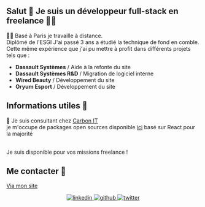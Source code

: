 ## Salut 👋 Je suis un développeur full-stack en freelance 👨‍💻

🙋‍♀️ Basé à Paris je travaille à distance. <br/>
Diplômé de l'ESGI J'ai passé 3 ans a étudié la technique de fond en comble.   <br/>
Cette même expérience que j'ai pu mettre à profit dans différents projets tels que : 

- **Dassault Systèmes** / Aide à la refonte du site 
- **Dassault Systèmes R&D** / Migration de logiciel interne
- **Wired Beauty** / Développement du site
- **Oryum Esport** / Développement du site


 ## Informations utiles 🍿

🧙 Je suis consultant chez [Carbon IT](https://carbon-it.fr/) <br/>
 je m'occupe de packages open sources disponible [ici](https://alexandrebdry.vercel.app/) basé sur React pour la majorité  <br/> <br/>

 Je suis disponible pour vos missions freelance ! 

## Me contacter 📝

[Via mon site](https://itetsulatable.com/)

<div align="center">
<a href="https://linkedin.com/in/alexandrebdry" target="_blank">
<img src=https://img.shields.io/badge/linkedin-%231E77B5.svg?&style=for-the-badge&logo=linkedin&logoColor=white alt=linkedin style="margin-bottom: 5px;" />
</a>
<a href="https://github.com/alexandrebdry" target="_blank">
<img src=https://img.shields.io/badge/github-%2324292e.svg?&style=for-the-badge&logo=github&logoColor=white alt=github style="margin-bottom: 5px;" />
</a>
<a href="https://twitter.com/ItetsuLaTable" target="_blank">
<img src=https://img.shields.io/badge/twitter-%2300acee.svg?&style=for-the-badge&logo=twitter&logoColor=white alt=twitter style="margin-bottom: 5px;" />
</a>  
</div>  
  
<br/>  

